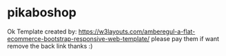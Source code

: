 # pikaboshop
Ok Template created by: https://w3layouts.com/amberegul-a-flat-ecommerce-bootstrap-responsive-web-template/ please pay them if want remove the back link thanks :)


